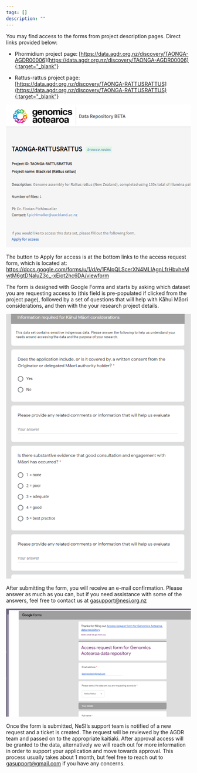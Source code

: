 ```yaml
---
tags: []
description: ""
---
```


You may find access to the forms from project description pages. Direct links provided below:

- Phormidium project page: [https://data.agdr.org.nz/discovery/TAONGA-AGDR00006](https://data.agdr.org.nz/discovery/TAONGA-AGDR00006){:target="_blank"}

- Rattus-rattus project page: [https://data.agdr.org.nz/discovery/TAONGA-RATTUSRATTUS](https://data.agdr.org.nz/discovery/TAONGA-RATTUSRATTUS){:target="_blank"}

![Alt text](../assets/images/request1.png)

The button to Apply for access is at the bottom links to the access request form, which is located at: https://docs.google.com/forms/u/1/d/e/1FAIpQLScerXN4MLIAgnLfrHbvheMwtM6gtDNaluZ3c_-xEiot2hc6DA/viewform

The form is designed with Google Forms and starts by asking which dataset you are requesting access to (this field is pre-populated if clicked from the project page), followed by a set of questions that will help with Kāhui Māori considerations, and then with the your research project details.

![Alt text](../assets/images/request2.png)

After submitting the form, you will receive an e-mail confirmation. Please answer as much as you can, but if you need assistance with some of the answers, feel free to contact us at [gasupport@nesi.org.nz](gasupport@nesi.org.nz)

![Alt text](../assets/images/request3.png)

Once the form is submitted, NeSI’s support team is notified of a new request and a ticket is created. The request will be reviewed by the AGDR team and passed on to the appropriate kaitiaki. After approval access will be granted to the data, alternatively we will reach out for more information in order to support your application and move towards approval. This process usually takes about 1 month, but feel free to reach out to [gasupport@gmail.com](gasupport@gmail.com) if you have any concerns.
